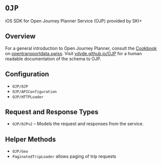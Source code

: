 # ``OJP``

iOS SDK for Open Journey Planner Service (OJP) provided by SKI+

## Overview

For a general introduction to Open Journey Planner, consult the [Cookbook](https://opentransportdata.swiss/de/cookbook/open-journey-planner-ojp/) on [opentransportdata.swiss](https://opentransportdata.swiss). Visit [vdvde.github.io/OJP](https://vdvde.github.io/OJP/develop/documentation-tables/ojp.html) for a human readable documentation of the schema to OJP.

## Configuration

- ``OJP/OJP``
- ``OJP/APIConfiguration``
- ``OJP/HTTPLoader``

## Request and Response Types

- ``OJP/OJPv2`` – Models the request and responses from the service.

## Helper Methods

- ``OJP/Geo``
- ``PaginatedTripLoader`` allows paging of trip requests
